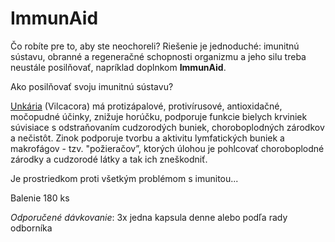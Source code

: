 ImmunAid 
=========

Čo robíte pre to, aby ste neochoreli? 
Riešenie je jednoduché: imunitnú sústavu, obranné a regeneračné schopnosti
organizmu a jeho silu treba neustále posilňovať, napríklad doplnkom
**ImmunAid**.

Ako posilňovať svoju imunitnú sústavu?

[Unkária](../bylinky/vilcacora) (Vilcacora) má protizápalové,
protivírusové, antioxidačné, močopudné účinky, znižuje horúčku, podporuje
funkcie bielych krviniek súvisiace s odstraňovaním cudzorodých buniek,
choroboplodných zárodkov a nečistôt. Zinok podporuje tvorbu a aktivitu
lymfatických buniek a makrofágov - tzv. "požieračov”, ktorých úlohou je
pohlcovať choroboplodné zárodky a cudzorodé látky a tak ich zneškodniť.

Je prostriedkom proti všetkým problémom s imunitou...

Balenie 180 ks

*Odporučené dávkovanie*: 3x jedna kapsula denne alebo podľa rady odborníka

